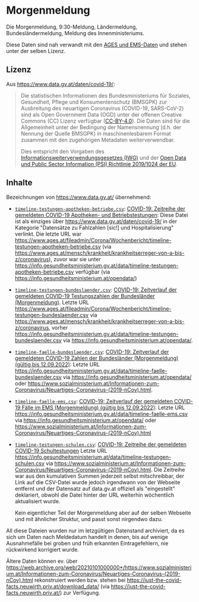 # Morgenmeldung

Die Morgenmeldung, 9:30-Meldung, Ländermeldung, Bundesländermeldung, Meldung
des Innenministeriums.

Diese Daten sind nah verwandt mit den [AGES und EMS-Daten](ages-und-ems.md) und
stehen unter der selben Lizenz.

## Lizenz

Aus <https://www.data.gv.at/daten/covid-19/>:

> Die statistischen Informationen des Bundesministeriums für Soziales, Gesundheit, Pflege und Konsumentenschutz (BMSGPK) zur Ausbreitung des neuartigen Coronavirus (COVID-19, SARS-CoV-2) sind als Open Government Data (OGD) unter der offenen Creative Commons (CC) Lizenz verfügbar ([CC-BY-4.0](https://creativecommons.org/licenses/by/4.0/deed.de)). Die Daten sind für die Allgemeinheit unter der Bedingung der Namensnennung (d.h. der Nennung der Quelle BMSGPK) in maschinenlesbarem Format zusammen mit den zugehörigen Metadaten weiterverwendbar.
>
> Dies entspricht den Vorgaben des [Informationsweiterverwendungsgesetzes (IWG)](https://www.ris.bka.gv.at/GeltendeFassung.wxe?Abfrage=Bundesnormen&Gesetzesnummer=20004375) und der [Open Data und Public Sector Information (PSI) Richtlinie 2019/1024 der EU](https://eur-lex.europa.eu/eli/dir/2019/1024/oj?eliuri=eli:dir:2019:1024:oj).

## Inhalte

Bezeichnungen von <https://www.data.gv.at/> übernehmend:

* [`timeline-testungen-apotheken-betriebe.csv`](../data/timeline-testungen-apotheken-betriebe.csv):
  [COVID-19: Zeitreihe der gemeldeten COVID-19 Apotheken- und Betriebstestungen](https://www.data.gv.at/katalog/dataset/76a266e7-752e-4979-a415-78a663c9cf53):
  Diese Datei ist als einziges über <https://www.data.gv.at/daten/covid-19/> in der Kategorie "Datensätze zu Fahlzahlen \[sic!] und Hospitalisierung" verlinkt.
  Die letzte URL war <https://www.ages.at/fileadmin/Corona/Wochenbericht/timeline-testungen-apotheken-betriebe.csv> (via <https://www.ages.at/mensch/krankheit/krankheitserreger-von-a-bis-z/coronavirus>), zuvor war sie unter <https://info.gesundheitsministerium.gv.at/data/timeline-testungen-apotheken-betriebe.csv>
  verfügbar (via <https://info.gesundheitsministerium.at/opendata/>)
* [`timeline-testungen-bundeslaender.csv`](../data/timeline-testungen-bundeslaender.csv):
  [COVID-19: Zeitverlauf der gemeldeten COVID-19 Testungszahlen der Bundesländer (Morgenmeldung)](https://www.data.gv.at/katalog/dataset/ca7c9b6f-ac7d-4918-8804-edd0942c5dd2).
  Letzte URL <https://www.ages.at/fileadmin/Corona/Wochenbericht/timeline-testungen-bundeslaender.csv>
  via <https://www.ages.at/mensch/krankheit/krankheitserreger-von-a-bis-z/coronavirus>,
  vorher <https://info.gesundheitsministerium.gv.at/data/timeline-testungen-bundeslaender.csv>
  via <https://info.gesundheitsministerium.at/opendata/>.
* [`timeline-faelle-bundeslaender.csv`](../data/timeline-faelle-bundeslaender.csv):
  [COVID-19: Zeitverlauf der gemeldeten COVID-19 Zahlen der Bundesländer (Morgenmeldung) (gültig bis 12.09.2022)](https://www.data.gv.at/katalog/dataset/covid-19-zeitverlauf-der-gemeldeten-covid-19-zahlen-der-bundeslander-morgenmeldung):
  Letzte URL <https://info.gesundheitsministerium.gv.at/data/timeline-faelle-bundeslaender.csv>
  via <https://info.gesundheitsministerium.at/opendata/>
  oder <https://www.sozialministerium.at/Informationen-zum-Coronavirus/Neuartiges-Coronavirus-(2019-nCov).html>.
* [`timeline-faelle-ems.csv`](../data/timeline-faelle-ems.csv):
  [COVID-19: Zeitverlauf der gemeldeten COVID-19 Fälle im EMS (Morgenmeldung) (gültig bis 12.09.2022)](https://www.data.gv.at/katalog/dataset/9723b0c6-48f4-418a-b301-e717b6d98c92):
  Letzte URL <https://info.gesundheitsministerium.gv.at/data/timeline-faelle-ems.csv>
  via <https://info.gesundheitsministerium.at/opendata/>
  oder <https://www.sozialministerium.at/Informationen-zum-Coronavirus/Neuartiges-Coronavirus-(2019-nCov).html>
* [`timeline-testungen-schulen.csv`](../data/timeline-testungen-schulen.csv):
  [COVID-19: Zeitreihe der gemeldeten COVID-19 Schultestungen](https://www.data.gv.at/katalog/dataset/01e8bfdf-9688-44eb-b851-40b61c4785bd)
  Letzte URL <https://info.gesundheitsministerium.at/data/timeline-testungen-schulen.csv>
  via <https://www.sozialministerium.at/Informationen-zum-Coronavirus/Neuartiges-Coronavirus-(2019-nCov).html>.
  Die Zeitreihe war aus den kumulativen Summen jederzeit selbst mitschreibbar,
  der Link auf die CSV-Datei wurde jedoch irgendwann von der Webseite entfernt
  und der Datensatz auf data.gv.at offiziell als "eingestellt" deklariert,
  obwohl die Datei hinter der URL weiterhin wöchentlich aktualisiert wurde.

  Kein eigentlicher Teil der Morgenmeldung aber auf der selben Webseite
  und mit ähnlicher Struktur, und passt sonst nirgendwo dazu.


All diese Dateien wurden nur im letzgültigen Datenstand archiviert, da es sich
um Daten nach Meldedatum handelt in denen, bis auf wenige Ausnahmefälle bei
groben und früh erkannten Eintragefehlern, nie rückwirkend korrigiert wurde.

Ältere Daten können ev. über
<https://web.archive.org/web/20210101000000*/https://www.sozialministerium.at/Informationen-zum-Coronavirus/Neuartiges-Coronavirus-(2019-nCov).html>
rekonstruiert werden bzw. stehen bei <https://just-the-covid-facts.neuwirth.priv.at/download_data/>
(via https://just-the-covid-facts.neuwirth.priv.at/) zur Verfügung.
